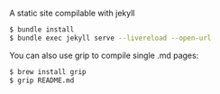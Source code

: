 A static site compilable with jekyll

```bash
$ bundle install
$ bundle exec jekyll serve --livereload --open-url
```

You can also use grip to compile single .md pages:

```bash
$ brew install grip
$ grip README.md
```
